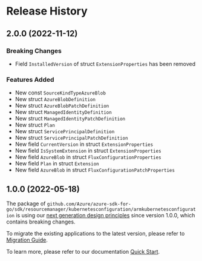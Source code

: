 # Release History

## 2.0.0 (2022-11-12)
### Breaking Changes

- Field `InstalledVersion` of struct `ExtensionProperties` has been removed

### Features Added

- New const `SourceKindTypeAzureBlob`
- New struct `AzureBlobDefinition`
- New struct `AzureBlobPatchDefinition`
- New struct `ManagedIdentityDefinition`
- New struct `ManagedIdentityPatchDefinition`
- New struct `Plan`
- New struct `ServicePrincipalDefinition`
- New struct `ServicePrincipalPatchDefinition`
- New field `CurrentVersion` in struct `ExtensionProperties`
- New field `IsSystemExtension` in struct `ExtensionProperties`
- New field `AzureBlob` in struct `FluxConfigurationProperties`
- New field `Plan` in struct `Extension`
- New field `AzureBlob` in struct `FluxConfigurationPatchProperties`


## 1.0.0 (2022-05-18)

The package of `github.com/Azure/azure-sdk-for-go/sdk/resourcemanager/kubernetesconfiguration/armkubernetesconfiguration` is using our [next generation design principles](https://azure.github.io/azure-sdk/general_introduction.html) since version 1.0.0, which contains breaking changes.

To migrate the existing applications to the latest version, please refer to [Migration Guide](https://aka.ms/azsdk/go/mgmt/migration).

To learn more, please refer to our documentation [Quick Start](https://aka.ms/azsdk/go/mgmt).